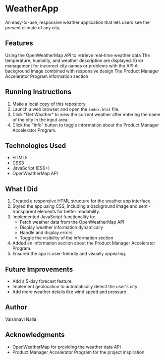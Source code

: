 # WeatherApp
An easy-to-use, responsive weather application that lets users see the present climate of any city.
## Features

Using the OpenWeatherMap API to retrieve real-time weather data
The temperature, humidity, and weather description are displayed.
Error management for incorrect city names or problems with the API
A background image combined with responsive design
The Product Manager Accelerator Program information section
## Running Instructions

1. Make a local copy of this repository.
2. Launch a web browser and open the `index.html` file.
3. Click "Get Weather" to view the current weather after entering the name of the city in the input area.
4. Click the "Info" button to toggle information about the Product Manager Accelerator Program.

## Technologies Used

- HTML5
- CSS3
- JavaScript (ES6+)
- OpenWeatherMap API

## What I Did

1. Created a responsive HTML structure for the weather app interface.
2. Styled the app using CSS, including a background image and semi-transparent elements for better readability.
3. Implemented JavaScript functionality to:
   - Fetch weather data from the OpenWeatherMap API
   - Display weather information dynamically
   - Handle and display errors
   - Toggle the visibility of the information section
4. Added an information section about the Product Manager Accelerator Program.
5. Ensured the app is user-friendly and visually appealing.

## Future Improvements

- Add a 5-day forecast feature
- Implement geolocation to automatically detect the user's city
- Add more weather details like wind speed and pressure

## Author

Vaishnavi Nalla

## Acknowledgments

- OpenWeatherMap for providing the weather data API
- Product Manager Accelerator Program for the project inspiration

